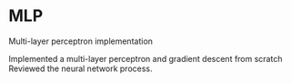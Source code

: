# MLP
Multi-layer perceptron implementation


Implemented a multi-layer perceptron and gradient descent from scratch Reviewed the neural network process.
